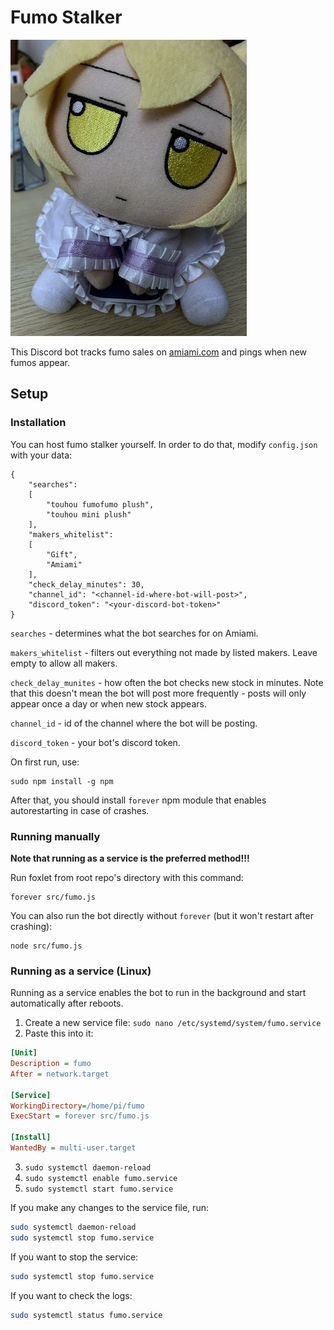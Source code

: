 # Fumo Stalker

![img](img/fumo.png "fumo")

This Discord bot tracks fumo sales on [amiami.com](https://amiami.com) and pings when new fumos appear.

## Setup

### Installation

You can host fumo stalker yourself. In order to do that, modify `config.json` with your data:

```
{
	"searches": 
	[
		"touhou fumofumo plush",
		"touhou mini plush"
	],
	"makers_whitelist": 
	[
		"Gift",
		"Amiami"
	],
	"check_delay_minutes": 30,
	"channel_id": "<channel-id-where-bot-will-post>",
	"discord_token": "<your-discord-bot-token>"
}

```

`searches` - determines what the bot searches for on Amiami.

`makers_whitelist` - filters out everything not made by listed makers. Leave empty to allow all makers.

`check_delay_munites` - how often the bot checks new stock in minutes. Note that this doesn't mean the bot will post more frequently - posts will only appear once a day or when new stock appears.

`channel_id` - id of the channel where the bot will be posting.

`discord_token` - your bot's discord token.

On first run, use:

```
sudo npm install -g npm
```

After that, you should install `forever` npm module that enables autorestarting in case of crashes.

### Running manually

**Note that running as a service is the preferred method!!!**

Run foxlet from root repo's directory with this command:

```
forever src/fumo.js
```

You can also run the bot directly without `forever` (but it won't restart after crashing):

```
node src/fumo.js
```

### Running as a service (Linux)

Running as a service enables the bot to run in the background and start automatically after reboots.

1. Create a new service file:
   `sudo nano /etc/systemd/system/fumo.service`
2. Paste this into it:

```ini
[Unit]
Description = fumo
After = network.target

[Service]
WorkingDirectory=/home/pi/fumo
ExecStart = forever src/fumo.js

[Install]
WantedBy = multi-user.target
```

3. `sudo systemctl daemon-reload`
4. `sudo systemctl enable fumo.service`
5. `sudo systemctl start fumo.service`

If you make any changes to the service file, run:

```bash
sudo systemctl daemon-reload
sudo systemctl stop fumo.service
```

If you want to stop the service:

```bash
sudo systemctl stop fumo.service
```

If you want to check the logs:

```bash
sudo systemctl status fumo.service
```
